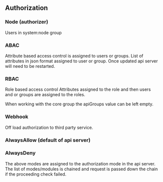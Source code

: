 ## Authorization

### Node (authorizer)

Users in system:node group

### ABAC

Attribute based access control is assigned to users or groups.
List of attributes in json format assigned to user or group.
Once updated api server will need to be restarted.

### RBAC

Role based access control
Attributes assigned to the role and then users and or groups are assigned to the roles.

When working with the core group the apiGroups value can be left empty.

### Webhook

Off load authorization to third party service.

### AlwaysAllow (default of api server)
### AlwaysDeny

The above modes are assigned to the authorization mode in the api server.
The list of modes/modules is chained and request is passed down the chain if the proceeding check failed.
